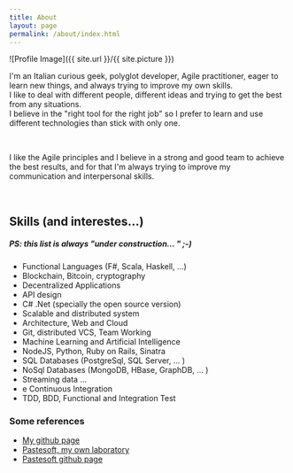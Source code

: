 ```yaml
---
title: About
layout: page
permalink: /about/index.html
---
```

![Profile Image]({{ site.url }}/{{ site.picture }})

<p>I'm an Italian curious geek, polyglot developer, Agile practitioner, eager to learn new things, 
and always trying to improve my own skills.
</br>
I like to deal with different people, different ideas and trying to get the best from
any situations.
</br>
I believe in the "right tool for the right job" so I prefer to learn and use different technologies than stick with only one.
</p>
</br>
<p>
I like the Agile principles and I believe in a strong and good team to achieve the best results, 
and for that I'm always trying to improve my communication and interpersonal skills.</p>
</br>
<h2>Skills (and interestes...)</h2>
<h5>PS: this list is always "under construction... " ;-) </h5>
<p>  </p>
<p>  </p>
<ul class="skill-list">
	<li>Functional Languages (F#, Scala, Haskell, ...)</li>
	<li>Blockchain, Bitcoin, cryptography</li>
	<li>Decentralized Applications</li>
    <li>API design</li>
    <li>C# .Net (specially the open source version)</li>
	<li>Scalable and distributed system</li>
	<li>Architecture, Web and Cloud</li>
    <li>Git, distributed VCS, Team Working</li>
    <li>Machine Learning and Artificial Intelligence</li>
	<li>NodeJS, Python, Ruby on Rails, Sinatra</li>
	<li>SQL Databases (PostgreSql, SQL Server, ... )</li>
	<li>NoSql Databases (MongoDB, HBase, GraphDB, ... )</li>
    <li>Streaming data ... </li>
	<li> e Continuous Integration</li>
	<li>TDD, BDD, Functional and Integration Test</li>
</ul>

<h3>Some references</h3>

<ul>
	<li><a href="https://github.com/palutz">My github page</a></li>
	<li><a href="http://www.pastesoft.com">Pastesoft, my own laboratory</a></li>
	<li><a href="https://github.com/pastesoft">Pastesoft github page</a></li>
</ul>